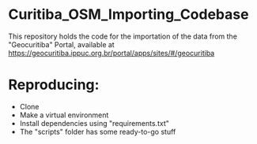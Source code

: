# Curitiba_OSM_Importing_Codebase
This repository holds the code for the importation of the data from the "Geocuritiba" Portal, available at https://geocuritiba.ippuc.org.br/portal/apps/sites/#/geocuritiba

# Reproducing:

- Clone
- Make a virtual environment
- Install dependencies using "requirements.txt"
- The "scripts" folder has some ready-to-go stuff
